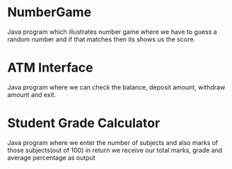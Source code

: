 # NumberGame
Java program which illustrates number game where we have to guess a random number and if that matches then its shows us the score.
# ATM Interface
Java program where we can check the balance, deposit amount, withdraw amount and exit.
# Student Grade Calculator
Java program where we enter the number of subjects and also marks of those subjects(out of 100) in return we receive our total marks, grade and average percentage as output
